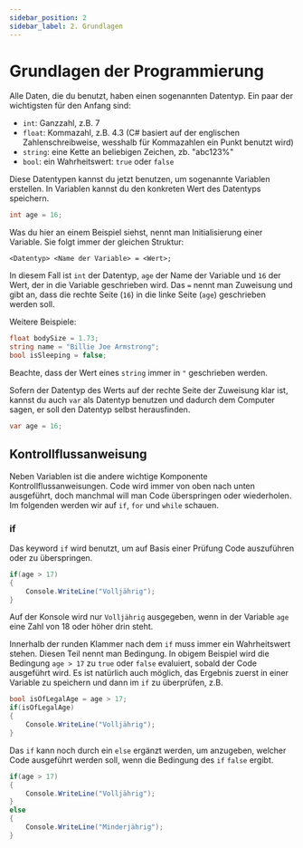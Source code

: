 ```yaml
---
sidebar_position: 2
sidebar_label: 2. Grundlagen
---
```


# Grundlagen der Programmierung

Alle Daten, die du benutzt, haben einen sogenannten Datentyp. Ein paar der wichtigsten für den Anfang sind:
- `int`: Ganzzahl, z.B. 7
- `float`: Kommazahl, z.B. 4.3 (C# basiert auf der englischen Zahlenschreibweise, wesshalb für Kommazahlen ein Punkt benutzt wird)
- `string`: eine Kette an beliebigen Zeichen, zb. "abc123%"
- `bool`: ein Wahrheitswert: `true` oder `false`

Diese Datentypen kannst du jetzt benutzen, um sogenannte Variablen erstellen. In Variablen kannst du den konkreten Wert des Datentyps speichern.
```cs
int age = 16;
```
Was du hier an einem Beispiel siehst, nennt man Initialisierung einer Variable. Sie folgt immer der gleichen Struktur:
```
<Datentyp> <Name der Variable> = <Wert>;
```
In diesem Fall ist `int` der Datentyp, `age` der Name der Variable und `16` der Wert, der in die Variable geschrieben wird. Das `=` nennt man Zuweisung und gibt an, dass die rechte Seite (`16`) in die linke Seite (`age`) geschrieben werden soll.

Weitere Beispiele:
```cs
float bodySize = 1.73;
string name = "Billie Joe Armstrong";
bool isSleeping = false;
```
Beachte, dass der Wert eines `string` immer in `"` geschrieben werden.


Sofern der Datentyp des Werts auf der rechte Seite der Zuweisung klar ist, kannst du auch `var` als Datentyp benutzen und dadurch dem Computer sagen, er soll den Datentyp selbst herausfinden.
```cs
var age = 16;
```

## Kontrollflussanweisung
Neben Variablen ist die andere wichtige Komponente Kontrollflussanweisungen. Code wird immer von oben nach unten ausgeführt, doch manchmal will man Code überspringen oder wiederholen. Im folgenden werden wir auf `if`, `for` und `while` schauen.

### if
Das keyword `if` wird benutzt, um auf Basis einer Prüfung Code auszuführen oder zu überspringen.
```cs
if(age > 17)
{
	Console.WriteLine("Volljährig");
}
```
Auf der Konsole wird nur `Volljährig` ausgegeben, wenn in der Variable `age` eine Zahl von 18 oder höher drin steht.

Innerhalb der runden Klammer nach dem `if` muss immer ein Wahrheitswert stehen. Diesen Teil nennt man Bedingung. In obigem Beispiel wird die Bedingung `age > 17` zu `true` oder `false` evaluiert, sobald der Code ausgeführt wird. Es ist natürlich auch möglich, das Ergebnis zuerst in einer Variable zu speichern und dann im `if` zu überprüfen, z.B.
```cs
bool isOfLegalAge = age > 17;
if(isOfLegalAge)
{
	Console.WriteLine("Volljährig");
}
```

Das `if` kann noch durch ein `else` ergänzt werden, um anzugeben, welcher Code ausgeführt werden soll, wenn die Bedingung des `if` `false` ergibt.
```cs
if(age > 17)
{
	Console.WriteLine("Volljährig");
}
else
{
	Console.WriteLine("Minderjährig");
}
```